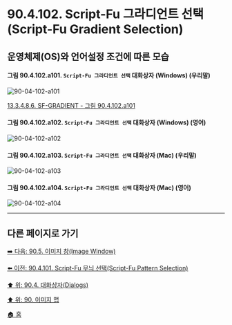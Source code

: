 # 90.4.102. Script-Fu 그라디언트 선택(Script-Fu Gradient Selection)
## 운영체제(OS)와 언어설정 조건에 따른 모습

<a id="90-04-102-a101"></a>

#### 그림 90.4.102.a101. `Script-Fu 그라디언트 선택` 대화상자 (Windows) (우리말)
![90-04-102-a101](https://github.com/wonder13662/gimp/assets/15767104/048b42ca-5ec3-4583-9bc6-5f70a8addc23)

[13.3.4.8.6. SF-GRADIENT - 그림 90.4.102.a101](./13-03-04-08-06-sf_gradient.md#90-04-102-a101)

<a id="90-04-102-a102"></a>

#### 그림 90.4.102.a102. `Script-Fu 그라디언트 선택` 대화상자 (Windows) (영어)
![90-04-102-a102](https://github.com/wonder13662/gimp/assets/15767104/fbd07c70-d8ad-4eac-86b4-86293e8dc353)

<a id="90-04-102-a103"></a>

#### 그림 90.4.102.a103. `Script-Fu 그라디언트 선택` 대화상자 (Mac) (우리말)
![90-04-102-a103](https://github.com/wonder13662/gimp/assets/15767104/1903451e-3e00-44fe-a3f5-fc941734bbb2)

<a id="90-04-102-a104"></a>

#### 그림 90.4.102.a104. `Script-Fu 그라디언트 선택` 대화상자 (Mac) (영어)
![90-04-102-a104](https://github.com/wonder13662/gimp/assets/15767104/abf690ed-f210-48aa-91d5-f43434a53fb4)

***

## 다른 페이지로 가기

[➡️ 다음: 90.5. 이미지 창(Image Window)](./90-05-00-image_window.md)

[⬅️ 이전: 90.4.101. Script-Fu 무늬 선택(Script-Fu Pattern Selection)](./90-04-101-script_fu_pattern_selection.md)

[⬆️ 위: 90.4. 대화상자(Dialogs)](./90-04-00-dialogs.md)

[⬆️ 위: 90. 이미지 맵](./90-00-image-map.md)

[🏠 홈](./00-home.md)

